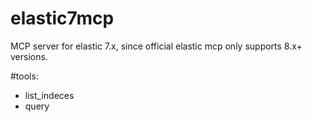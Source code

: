# elastic7mcp

MCP server for elastic 7.x, since official elastic mcp only supports 8.x+ versions.

#tools:
* list_indeces
* query

